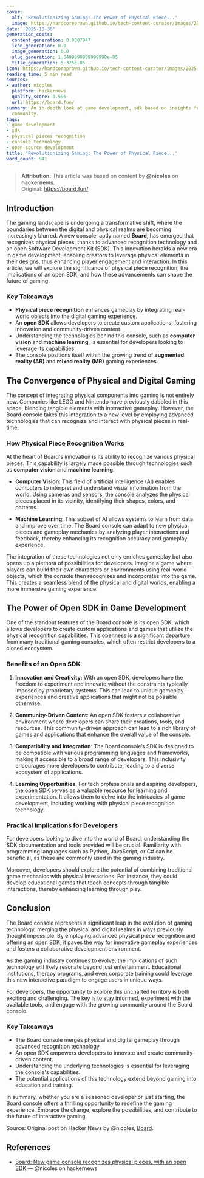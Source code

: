 ```yaml
---
cover:
  alt: 'Revolutionizing Gaming: The Power of Physical Piece...'
  image: https://hardcoreprawn.github.io/tech-content-curator/images/2025-10-30-revolutionizing-gaming-physical-pieces.png
date: '2025-10-30'
generation_costs:
  content_generation: 0.0007947
  icon_generation: 0.0
  image_generation: 0.0
  slug_generation: 1.6499999999999998e-05
  title_generation: 5.325e-05
icon: https://hardcoreprawn.github.io/tech-content-curator/images/2025-10-30-revolutionizing-gaming-physical-pieces-icon.png
reading_time: 5 min read
sources:
- author: nicoles
  platform: hackernews
  quality_score: 0.595
  url: https://board.fun/
summary: An in-depth look at game development, sdk based on insights from the tech
  community.
tags:
- game development
- sdk
- physical pieces recognition
- console technology
- open-source development
title: 'Revolutionizing Gaming: The Power of Physical Piece...'
word_count: 941
---
```


> **Attribution:** This article was based on content by **@nicoles** on **hackernews**.  
> Original: https://board.fun/

## Introduction

The gaming landscape is undergoing a transformative shift, where the boundaries between the digital and physical realms are becoming increasingly blurred. A new console, aptly named **Board**, has emerged that recognizes physical pieces, thanks to advanced recognition technology and an open Software Development Kit (SDK). This innovation heralds a new era in game development, enabling creators to leverage physical elements in their designs, thus enhancing player engagement and interaction. In this article, we will explore the significance of physical piece recognition, the implications of an open SDK, and how these advancements can shape the future of gaming.

### Key Takeaways
- **Physical piece recognition** enhances gameplay by integrating real-world objects into the digital gaming experience.
- An **open SDK** allows developers to create custom applications, fostering innovation and community-driven content.
- Understanding the technologies behind this console, such as **computer vision** and **machine learning**, is essential for developers looking to leverage its capabilities.
- The console positions itself within the growing trend of **augmented reality (AR)** and **mixed reality (MR)** gaming experiences.

## The Convergence of Physical and Digital Gaming

The concept of integrating physical components into gaming is not entirely new. Companies like LEGO and Nintendo have previously dabbled in this space, blending tangible elements with interactive gameplay. However, the Board console takes this integration to a new level by employing advanced technologies that can recognize and interact with physical pieces in real-time.

### How Physical Piece Recognition Works

At the heart of Board's innovation is its ability to recognize various physical pieces. This capability is largely made possible through technologies such as **computer vision** and **machine learning**. 

- **Computer Vision**: This field of artificial intelligence (AI) enables computers to interpret and understand visual information from the world. Using cameras and sensors, the console analyzes the physical pieces placed in its vicinity, identifying their shapes, colors, and patterns.
  
- **Machine Learning**: This subset of AI allows systems to learn from data and improve over time. The Board console can adapt to new physical pieces and gameplay mechanics by analyzing player interactions and feedback, thereby enhancing its recognition accuracy and gameplay experience.

The integration of these technologies not only enriches gameplay but also opens up a plethora of possibilities for developers. Imagine a game where players can build their own characters or environments using real-world objects, which the console then recognizes and incorporates into the game. This creates a seamless blend of the physical and digital worlds, enabling a more immersive gaming experience.

## The Power of Open SDK in Game Development

One of the standout features of the Board console is its open SDK, which allows developers to create custom applications and games that utilize the physical recognition capabilities. This openness is a significant departure from many traditional gaming consoles, which often restrict developers to a closed ecosystem.

### Benefits of an Open SDK

1. **Innovation and Creativity**: With an open SDK, developers have the freedom to experiment and innovate without the constraints typically imposed by proprietary systems. This can lead to unique gameplay experiences and creative applications that might not be possible otherwise.

2. **Community-Driven Content**: An open SDK fosters a collaborative environment where developers can share their creations, tools, and resources. This community-driven approach can lead to a rich library of games and applications that enhance the overall value of the console.

3. **Compatibility and Integration**: The Board console’s SDK is designed to be compatible with various programming languages and frameworks, making it accessible to a broad range of developers. This inclusivity encourages more developers to contribute, leading to a diverse ecosystem of applications.

4. **Learning Opportunities**: For tech professionals and aspiring developers, the open SDK serves as a valuable resource for learning and experimentation. It allows them to delve into the intricacies of game development, including working with physical piece recognition technology.

### Practical Implications for Developers

For developers looking to dive into the world of Board, understanding the SDK documentation and tools provided will be crucial. Familiarity with programming languages such as Python, JavaScript, or C# can be beneficial, as these are commonly used in the gaming industry. 

Moreover, developers should explore the potential of combining traditional game mechanics with physical interactions. For instance, they could develop educational games that teach concepts through tangible interactions, thereby enhancing learning through play.

## Conclusion

The Board console represents a significant leap in the evolution of gaming technology, merging the physical and digital realms in ways previously thought impossible. By employing advanced physical piece recognition and offering an open SDK, it paves the way for innovative gameplay experiences and fosters a collaborative development environment.

As the gaming industry continues to evolve, the implications of such technology will likely resonate beyond just entertainment. Educational institutions, therapy programs, and even corporate training could leverage this new interactive paradigm to engage users in unique ways.

For developers, the opportunity to explore this uncharted territory is both exciting and challenging. The key is to stay informed, experiment with the available tools, and engage with the growing community around the Board console. 

### Key Takeaways
- The Board console merges physical and digital gameplay through advanced recognition technology.
- An open SDK empowers developers to innovate and create community-driven content.
- Understanding the underlying technologies is essential for leveraging the console's capabilities.
- The potential applications of this technology extend beyond gaming into education and training.

In summary, whether you are a seasoned developer or just starting, the Board console offers a thrilling opportunity to redefine the gaming experience. Embrace the change, explore the possibilities, and contribute to the future of interactive gaming.

Source: Original post on Hacker News by @nicoles, [Board](https://board.fun/).

## References

- [Board: New game console recognizes physical pieces, with an open SDK](https://board.fun/) — @nicoles on hackernews